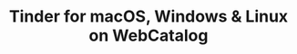 ---
name: Tinder
category: Social Networking
title: 'Tinder for macOS, Windows & Linux on WebCatalog'
key: tinder
fullUrl: 'https://tinder.com'
hostname: tinder.com

---